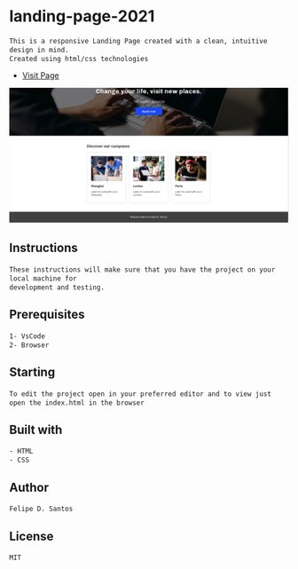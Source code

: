# landing-page-2021
    This is a responsive Landing Page created with a clean, intuitive design in mind.
    Created using html/css technologies
   
- <a href='https://lycan-nt.github.io/landing-page-2021/'>Visit Page</a>
   
 <img src="https://github.com/lycan-nt/landing-page-2021/blob/main/images/print.PNG">

## Instructions
    These instructions will make sure that you have the project on your local machine for
    development and testing.
    
## Prerequisites    
    1- VsCode 
    2- Browser
    
## Starting
    To edit the project open in your preferred editor and to view just open the index.html in the browser
    
## Built with
    - HTML
    - CSS
    
## Author
    Felipe D. Santos
    
## License
    MIT
